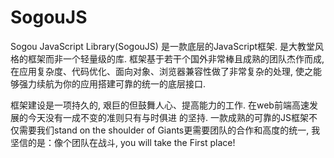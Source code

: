 SogouJS
=======

Sogou JavaScript Library(SogouJS) 是一款底层的JavaScript框架. 是大教堂风格的框架而非一个轻量级的库.
框架基于若干个国外非常棒且成熟的团队杰作而成, 在应用复杂度、代码优化、面向对象、浏览器兼容性做了非常复杂的处理,
使之能够强力续航为你的应用搭建可靠的统一的底层接口.

框架建设是一项持久的, 艰巨的但鼓舞人心、提高能力的工作. 在web前端高速发展的今天没有一成不变的准则只有与时俱进
的坚持. 一款成熟的可靠的JS框架不仅需要我们stand on the shoulder of Giants更需要团队的合作和高度的统一,
我坚信的是：像个团队在战斗, you will take the First place!
